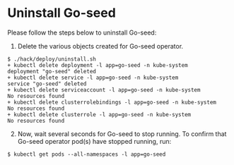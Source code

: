 # Uninstall Go-seed
Please follow the steps below to uninstall Go-seed:

1. Delete the various objects created for Go-seed operator.
```console
$ ./hack/deploy/uninstall.sh
+ kubectl delete deployment -l app=go-seed -n kube-system
deployment "go-seed" deleted
+ kubectl delete service -l app=go-seed -n kube-system
service "go-seed" deleted
+ kubectl delete serviceaccount -l app=go-seed -n kube-system
No resources found
+ kubectl delete clusterrolebindings -l app=go-seed -n kube-system
No resources found
+ kubectl delete clusterrole -l app=go-seed -n kube-system
No resources found
```

2. Now, wait several seconds for Go-seed to stop running. To confirm that Go-seed operator pod(s) have stopped running, run:
```console
$ kubectl get pods --all-namespaces -l app=go-seed
```
